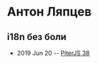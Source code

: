 # Антон Ляпцев

## i18n без боли
- 2019 Jun 20 -- [PiterJS 38](https://youtu.be/dvQUCwj_20U?t=685)    
